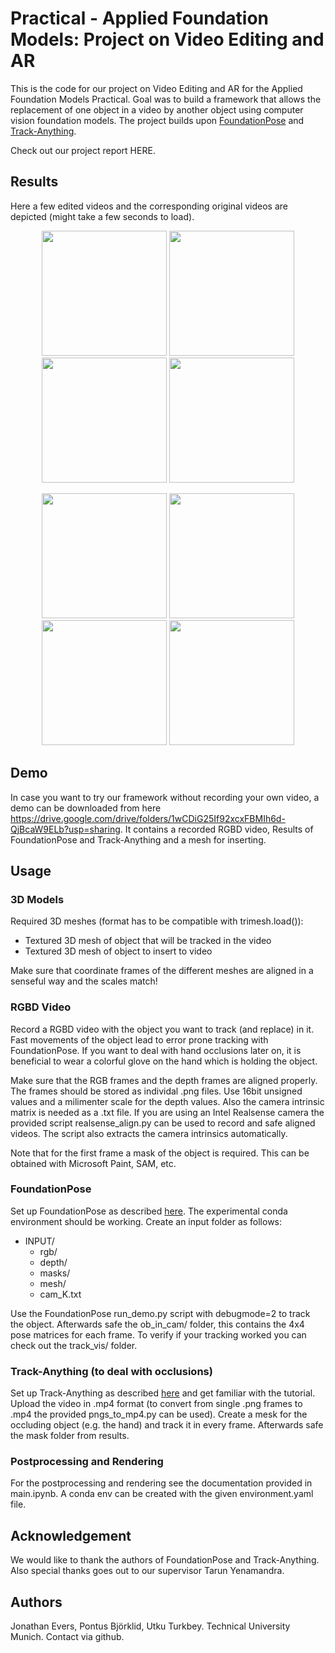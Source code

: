 # Practical - Applied Foundation Models: Project on Video Editing and AR

This is the code for our project on Video Editing and AR for the Applied Foundation Models Practical. Goal was to build a framework that allows the replacement of one object in a video by another object using computer vision foundation models. The project builds upon [FoundationPose](https://github.com/NVlabs/FoundationPose) and [Track-Anything](https://github.com/gaomingqi/Track-Anything).

Check out our project report HERE.

## Results
Here a few edited videos and the corresponding original videos are depicted (might take a few seconds to load).

<p align="center">
  <img src="assets/videos/gun_ego.gif" width="200" />
  <img src="assets/videos/gun_ego_raw.gif" width="200" />
  <img src="assets/videos/sword_ego_short.gif" width="200" />
  <img src="assets/videos/sword_ego_raw_short.gif" width="200" />
</p>

<p align="center">
  <img src="assets/videos/sword_spin.gif" width="200" />
  <img src="assets/videos/sword_spin_raw.gif" width="200" />
  <img src="assets/videos/gun_run_short.gif" width="200" />
  <img src="assets/videos/gun_run_raw_short.gif" width="200" />
</p>




## Demo

In case you want to try our framework without recording your own video, a demo can be downloaded from here https://drive.google.com/drive/folders/1wCDiG25If92xcxFBMIh6d-QjBcaW9ELb?usp=sharing. It contains a recorded RGBD video, Results of FoundationPose and Track-Anything and a mesh for inserting. 

## Usage

### 3D Models
Required 3D meshes (format has to be compatible with trimesh.load()):
* Textured 3D mesh of object that will be tracked in the video
* Textured 3D mesh of object to insert to video

Make sure that coordinate frames of the different meshes are aligned in a senseful way and the scales match!

### RGBD Video
Record a RGBD video with the object you want to track (and replace) in it. Fast movements of the object lead to error prone tracking with FoundationPose. If you want to deal with hand occlusions later on, it is beneficial to wear a colorful glove on the hand which is holding the object.   

Make sure that the RGB frames and the depth frames are aligned properly. The frames should be stored as individal .png files. Use 16bit unsigned values and a milimenter scale for the depth values. Also the camera intrinsic matrix is needed as a .txt file. If you are using an Intel Realsense camera the provided script realsense_align.py can be used to record and safe aligned videos. The script also extracts the camera intrinsics automatically.

Note that for the first frame a mask of the object is required. This can be obtained with Microsoft Paint, SAM, etc.

### FoundationPose
Set up FoundationPose as described [here](https://github.com/NVlabs/FoundationPose). The experimental conda environment should be working. Create an input folder as follows:
* INPUT/
    * rgb/
    * depth/
    * masks/
    * mesh/
    * cam_K.txt

Use the FoundationPose run_demo.py script with debugmode=2 to track the object. Afterwards safe the ob_in_cam/ folder, this contains the 4x4 pose matrices for each frame. To verify if your tracking worked you can check out the track_vis/ folder.

### Track-Anything (to deal with occlusions)
Set up Track-Anything as described [here](https://github.com/gaomingqi/Track-Anything) and get familiar with the tutorial. Upload the video in .mp4 format (to convert from single .png frames to .mp4 the provided pngs_to_mp4.py can be used). Create a mesk for the occluding object (e.g. the hand) and track it in every frame. Afterwards safe the mask folder from results.

### Postprocessing and Rendering
For the postprocessing and rendering see the documentation provided in main.ipynb. A conda env can be created with the given environment.yaml file.

## Acknowledgement
We would like to thank the authors of FoundationPose and Track-Anything. Also special thanks goes out to our supervisor Tarun Yenamandra.

## Authors
Jonathan Evers, Pontus Björklid, Utku Turkbey. Technical University Munich. Contact via github.






